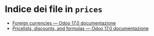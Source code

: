 # Indice dei file in `prices`

- [Foreign currencies — Odoo 17.0 documentazione](./currencies.md)
- [Pricelists, discounts, and formulas — Odoo 17.0 documentazione](./pricing.md)
